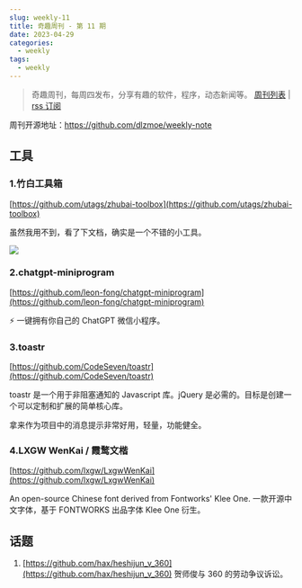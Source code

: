 ```yaml
---
slug: weekly-11
title: 奇趣周刊 - 第 11 期
date: 2023-04-29
categories:
  - weekly
tags:
  - weekly
---
```


> 奇趣周刊，每周四发布，分享有趣的软件，程序，动态新闻等。 [周刊列表](/categories/weekly/) | [rss 订阅](/categories/weekly/index.xml)

周刊开源地址：https://github.com/dlzmoe/weekly-note


## 工具

### 1.竹白工具箱
[https://github.com/utags/zhubai-toolbox](https://github.com/utags/zhubai-toolbox)

虽然我用不到，看了下文档，确实是一个不错的小工具。

![](https://cdn.statically.io/gh/dlzmoe/imgurl/main/images/20230417/image.6nb0xvp9k1g0.webp)

### 2.chatgpt-miniprogram
[https://github.com/leon-fong/chatgpt-miniprogram](https://github.com/leon-fong/chatgpt-miniprogram)

⚡️ 一键拥有你自己的 ChatGPT 微信小程序。

### 3.toastr
[https://github.com/CodeSeven/toastr](https://github.com/CodeSeven/toastr)

toastr 是一个用于非阻塞通知的 Javascript 库。jQuery 是必需的。目标是创建一个可以定制和扩展的简单核心库。

拿来作为项目中的消息提示非常好用，轻量，功能健全。

### 4.LXGW WenKai / 霞鹜文楷
[https://github.com/lxgw/LxgwWenKai](https://github.com/lxgw/LxgwWenKai)

An open-source Chinese font derived from Fontworks' Klee One. 一款开源中文字体，基于 FONTWORKS 出品字体 Klee One 衍生。

## 话题

1. [https://github.com/hax/heshijun_v_360](https://github.com/hax/heshijun_v_360)  贺师俊与 360 的劳动争议诉讼。
